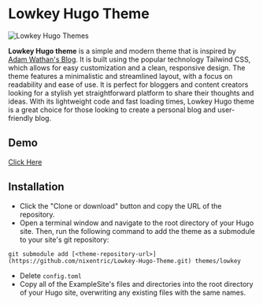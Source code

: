 # Lowkey Hugo Theme

![Lowkey Hugo Themes](https://raw.githubusercontent.com/nixentric/Lowkey-Hugo-Themes/main/cover.png)

**Lowkey Hugo theme** is a simple and modern theme that is inspired by [Adam Wathan's Blog](https://duckduckgo.com). It is built using the popular technology Tailwind CSS, which allows for easy customization and a clean, responsive design. The theme features a minimalistic and streamlined layout, with a focus on readability and ease of use. It is perfect for bloggers and content creators looking for a stylish yet straightforward platform to share their thoughts and ideas. With its lightweight code and fast loading times, Lowkey Hugo theme is a great choice for those looking to create a personal blog and user-friendly blog.

## Demo

[Click Here](https://lowkey-hugo.netlify.app/)

## Installation

- Click the "Clone or download" button and copy the URL of the repository.
- Open a terminal window and navigate to the root directory of your Hugo site. Then, run the following command to add the theme as a submodule to your site's git repository:
```
git submodule add [<theme-repository-url>](https://github.com/nixentric/Lowkey-Hugo-Theme.git) themes/lowkey
```
- Delete `config.toml`
- Copy all of the ExampleSite's files and directories into the root directory of your Hugo site, overwriting any existing files with the same names.

